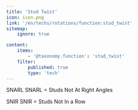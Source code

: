 ```yaml
---
title: 'Stud Twist'
icon: icon.png
link: '/en/techs/rotations/function:stud_twist'
sitemap:
    ignore: true

content:
    items: 
        - '@taxonomy.function': 'stud_twist'
    filter:
        published: true
        type: 'tech'
---
```

SNARL
SNARL = Studs Not At Right Angles

SNIR
SNIR = Studs Not In a Row